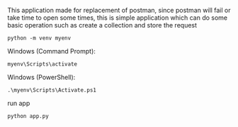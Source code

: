 This application made for replacement of postman, since postman will fail or take time to open some times, 
this is simple application which can do some basic operation such as create a collection and store the request
    
    python -m venv myenv

Windows (Command Prompt):

    myenv\Scripts\activate

Windows (PowerShell):

    .\myenv\Scripts\Activate.ps1

run app

    python app.py
